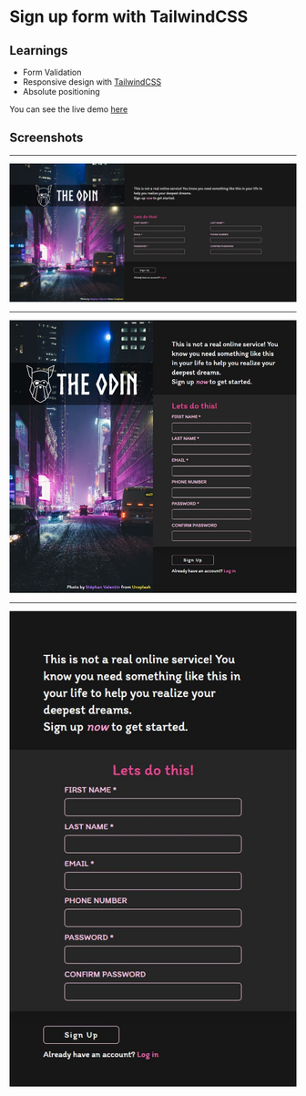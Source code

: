 # Sign up form with TailwindCSS


## Learnings
- Form Validation
- Responsive design with [TailwindCSS](https://tailwindcss.com/)
- Absolute positioning

You can see the live demo [here](https://burakkduran.github.io/signup-form/)

## Screenshots
---

![Screenshot](images/ssFull.jpg)

---

![Screenshot](images/ssHalf.jpg)

---

![Screenshot](images/ssMobile.jpg)